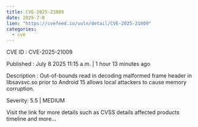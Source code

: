 ```yaml
--- 
title: CVE-2025-21009
date: 2025-7-8
lien: "https://cvefeed.io/vuln/detail/CVE-2025-21009"
categories:
  - cve
---
```


CVE ID : CVE-2025-21009

Published :  July 8
2025
11:15 a.m. | 1 hour
13 minutes ago

Description : Out-of-bounds read in decoding malformed frame header in libsavsvc.so prior to Android 15 allows local attackers to cause memory corruption.

Severity: 5.5 | MEDIUM

Visit the link for more details
such as CVSS details
affected products
timeline
and more...
